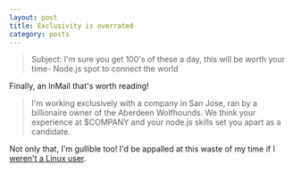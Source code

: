 ```yaml
---
layout: post
title: Exclusivity is overrated
category: posts
---
```


> Subject: I'm sure you get 100's of these a day, this will be worth your time- Node.js spot to connect the world

Finally, an InMail that's worth reading!

>I'm working exclusively with a company in San Jose, ran by a billionaire owner of the Aberdeen Wolfhounds. We think your experience at $COMPANY and your node.js skills set you apart as a candidate.

Not only that, I'm gullible too!  I'd be appalled at this waste of my time if I [weren't a Linux user](http://www.brainyquote.com/quotes/quotes/j/jamiezawin320496.html).
